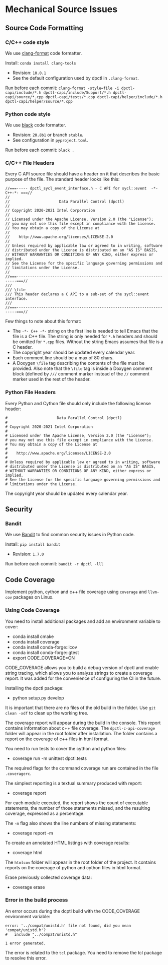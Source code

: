 # Mechanical Source Issues

## Source Code Formatting

### C/C++ code style

We use [clang-format](https://clang.llvm.org/docs/ClangFormat.html) code formatter.

Install: `conda install clang-tools`

- Revision: `10.0.1`
- See the default configuration used by dpctl in `.clang-format`.

Run before each commit: `clang-format -style=file -i dpctl-capi/include/*.h dpctl-capi/include/Support/*.h dpctl-capi/source/*.cpp dpctl-capi/tests/*.cpp dpctl-capi/helper/include/*.h dpctl-capi/helper/source/*.cpp`

### Python code style

We use [black](https://black.readthedocs.io/en/stable/) code formatter.

- Revision: `20.8b1` or branch `stable`.
- See configuration in `pyproject.toml`.

Run before each commit: `black .`

### C/C++ File Headers

Every C API source file should have a header on it that describes the basic
purpose of the file. The standard header looks like this:

```
//===----- dpctl_sycl_event_interface.h - C API for sycl::event  -*-C++-*- ===//
//
//                      Data Parallel Control (dpctl)
//
// Copyright 2020-2021 Intel Corporation
//
// Licensed under the Apache License, Version 2.0 (the "License");
// you may not use this file except in compliance with the License.
// You may obtain a copy of the License at
//
//    http://www.apache.org/licenses/LICENSE-2.0
//
// Unless required by applicable law or agreed to in writing, software
// distributed under the License is distributed on an "AS IS" BASIS,
// WITHOUT WARRANTIES OR CONDITIONS OF ANY KIND, either express or implied.
// See the License for the specific language governing permissions and
// limitations under the License.
//
//===----------------------------------------------------------------------===//
///
/// \file
/// This header declares a C API to a sub-set of the sycl::event interface.
///
//===----------------------------------------------------------------------===//
```
Few things to note about this format:
- The `-*- C++ -*-` string on the first line is needed to tell Emacs that
  the file is a C++ file. The string is only needed for `*.h` headers and
  should be omitted for `*.cpp` files. Without the string Emacs assumes that
  file is a C header.
- The copyright year should be updated every calendar year.
- Each comment line should be a max of 80 chars.
- A Doxygen `\file` tag describing the contents of the file must be provided.
  Also note that the `\file` tag is inside a Doxygen comment block (defined by `///`
  comment marker instead of the `//` comment marker used in the rest of the header.

### Python File Headers

Every Python and Cython file should only include the following license header:

```
#                      Data Parallel Control (dpctl)
#
# Copyright 2020-2021 Intel Corporation
#
# Licensed under the Apache License, Version 2.0 (the "License");
# you may not use this file except in compliance with the License.
# You may obtain a copy of the License at
#
#    http://www.apache.org/licenses/LICENSE-2.0
#
# Unless required by applicable law or agreed to in writing, software
# distributed under the License is distributed on an "AS IS" BASIS,
# WITHOUT WARRANTIES OR CONDITIONS OF ANY KIND, either express or implied.
# See the License for the specific language governing permissions and
# limitations under the License.
```
The copyright year should be updated every calendar year.

## Security

### Bandit

We use [Bandit](https://github.com/PyCQA/bandit) to find common security issues in Python code.

Install: `pip install bandit`

- Revision: `1.7.0`

Run before each commit: `bandit -r dpctl -lll`

## Code Coverage

Implement python, cython and c++ file coverage using `coverage` and `llvm-cov` packages on Linux.

### Using Code Coverage

You need to install additional packages and add an environment variable to cover:
- conda install cmake
- conda install coverage
- conda install conda-forge::lcov
- conda install conda-forge::gtest
- export CODE_COVERAGE=ON

CODE_COVERAGE allows you to build a debug version of dpctl and enable string tracing, which allows you to analyze strings to create a coverage report.
It was added for the convenience of configuring the CI in the future.

Installing the dpctl package:
- python setup.py develop

It is important that there are no files of the old build in the folder.
Use `git clean -xdf` to clean up the working tree.

The coverage report will appear during the build in the console. This report contains information about c++ file coverage.
The `dpctl-c-api-coverage` folder will appear in the root folder after installation.
The folder contains a report on the coverage of c++ files in html format.

You need to run tests to cover the cython and python files:
- coverage run -m unittest dpctl.tests

The required flags for the command coverage run are contained in the file `.coveragerc`.

The simplest reporting is a textual summary produced with report:
- coverage report

For each module executed, the report shows the count of executable statements, the number of those statements missed, and the resulting coverage, expressed as a percentage.

The `-m` flag also shows the line numbers of missing statements:
- coverage report -m

To create an annotated HTML listings with coverage results:
- coverage html

The `htmlcov` folder will appear in the root folder of the project. It contains reports on the coverage of python and cython files in html format.

Erase previously collected coverage data:
- coverage erase

### Error in the build process

An error occurs during the dcptl build with the CODE_COVERAGE environment variable:
```
error: '../compat/unistd.h' file not found, did you mean 'compat/unistd.h'?
#   include "../compat/unistd.h"
            ^
1 error generated.
```
The error is related to the `tcl` package.
You need to remove the tcl package to resolve this error.
